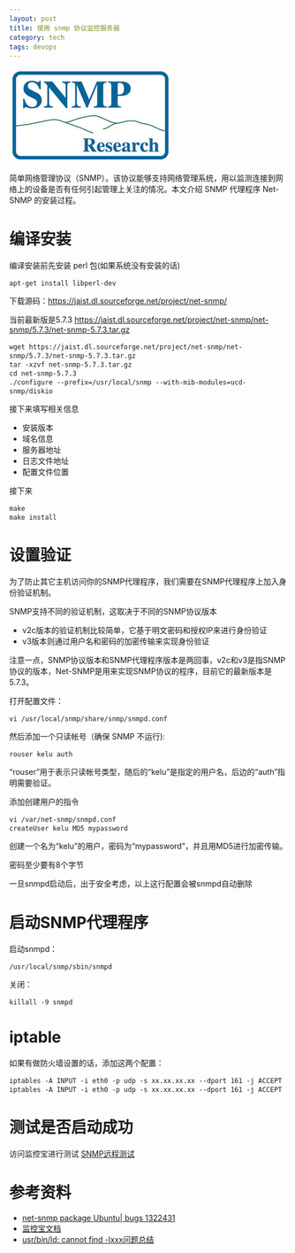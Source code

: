 ```yaml
---
layout: post
title: 使用 snmp 协议监控服务器
category: tech
tags: devops
---
```


![](/assets/img/snmp.jpg)

简单网络管理协议（SNMP）。该协议能够支持网络管理系统，用以监测连接到网络上的设备是否有任何引起管理上关注的情况。本文介绍 SNMP 代理程序 Net-SNMP 的安装过程。

# 编译安装

编译安装前先安装 perl 包(如果系统没有安装的话)

    apt-get install libperl-dev
    
下载源码：<https://jaist.dl.sourceforge.net/project/net-snmp/>

当前最新版是5.7.3 <https://jaist.dl.sourceforge.net/project/net-snmp/net-snmp/5.7.3/net-snmp-5.7.3.tar.gz>

    wget https://jaist.dl.sourceforge.net/project/net-snmp/net-snmp/5.7.3/net-snmp-5.7.3.tar.gz
    tar -xzvf net-snmp-5.7.3.tar.gz
    cd net-snmp-5.7.3 
    ./configure --prefix=/usr/local/snmp --with-mib-modules=ucd-snmp/diskio

接下来填写相关信息

* 安装版本
* 域名信息
* 服务器地址
* 日志文件地址
* 配置文件位置

接下来

    make 
    make install

# 设置验证

为了防止其它主机访问你的SNMP代理程序，我们需要在SNMP代理程序上加入身份验证机制。

SNMP支持不同的验证机制，这取决于不同的SNMP协议版本

* v2c版本的验证机制比较简单，它基于明文密码和授权IP来进行身份验证
* v3版本则通过用户名和密码的加密传输来实现身份验证

注意一点，SNMP协议版本和SNMP代理程序版本是两回事，v2c和v3是指SNMP协议的版本，Net-SNMP是用来实现SNMP协议的程序，目前它的最新版本是5.7.3。

打开配置文件：

    vi /usr/local/snmp/share/snmp/snmpd.conf

然后添加一个只读帐号（确保 SNMP 不运行):
    
    rouser kelu auth

>
“rouser”用于表示只读帐号类型，随后的“kelu”是指定的用户名，后边的“auth”指明需要验证。

添加创建用户的指令

    vi /var/net-snmp/snmpd.conf
    createUser kelu MD5 mypassword

>
创建一个名为“kelu”的用户，密码为“mypassword”，并且用MD5进行加密传输。

>
密码至少要有8个字节

>
一旦snmpd启动后，出于安全考虑，以上这行配置会被snmpd自动删除

# 启动SNMP代理程序

启动snmpd：

    /usr/local/snmp/sbin/snmpd
    
关闭：

    killall -9 snmpd

# iptable

如果有做防火墙设置的话，添加这两个配置：

    iptables -A INPUT -i eth0 -p udp -s xx.xx.xx.xx --dport 161 -j ACCEPT
    iptables -A INPUT -i eth0 -p udp -s xx.xx.xx.xx --dport 161 -j ACCEPT

# 测试是否启动成功

访问监控宝进行测试 [SNMP远程测试](http://www.jiankongbao.com/labs/snmp)


# 参考资料

* [net-snmp package Ubuntu| bugs 1322431](https://bugs.launchpad.net/ubuntu/+source/net-snmp/+bug/1322431)
* [监控宝文档](http://wiki.jiankongbao.com/doku.php/文档:安全指引#linux_snmp)
* [usr/bin/ld: cannot find -lxxx问题总结](http://eminzhang.blog.51cto.com/5292425/1285705)

